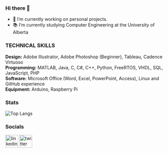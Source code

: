 ### Hi there 👋

- 🔭 I’m currently working on personal projects.
- 📚 I’m currently studying Computer Engineering at the University of Alberta


### TECHNICAL SKILLS

**Design:** Adobe Illustrator, Adobe Photoshop (Beginner), Tableau, Cadence Virtuoso<br />
**Programming:** MATLAB, Java, C, C#, C++, Python, FreeRTOS, VHDL, SQL, JavaScript, PHP<br />
**Software:** Microsoft Office (Word, Excel, PowerPoint, Access), Linux and GitHub experience<br />
**Equipment:** Arduino, Raspberry Pi<br />


### Stats 
![Top Langs](https://github-readme-stats.vercel.app/api/top-langs/?username=raamish10&langs_count=3)


### Socials 
[<img src='https://cdn.jsdelivr.net/npm/simple-icons@3.0.1/icons/linkedin.svg' alt='linkedin' height='40'>](https://www.linkedin.com/in/raamish11/) 
[<img src='https://cdn.jsdelivr.net/npm/simple-icons@3.0.1/icons/twitter.svg' alt='twitter' height='40'>](https://www.twitter.com/)  
